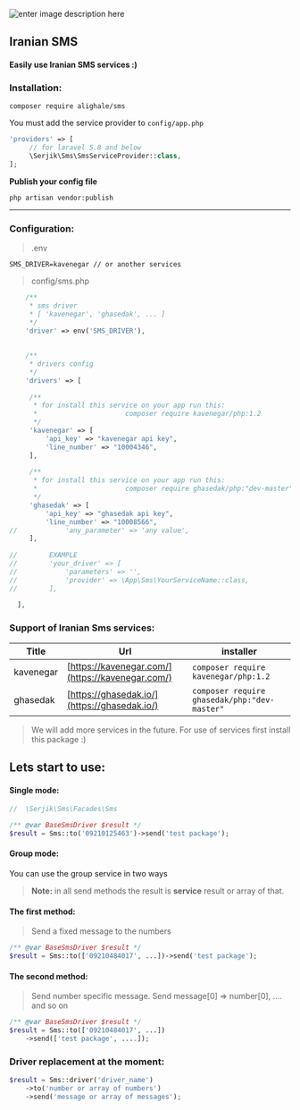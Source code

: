 ﻿![enter image description here](http://s7.picofile.com/file/8386817642/photo_2020_02_01_21_46_04.jpg)


## Iranian SMS

#### Easily use Iranian SMS services :)

### Installation:
```
composer require alighale/sms
```
You must add the service provider to `config/app.php`
```php
'providers' => [
	 // for laravel 5.8 and below
	 \Serjik\Sms\SmsServiceProvider::class,
];
```

**Publish your config file**

```
php artisan vendor:publish
```
<hr>

### Configuration:
> .env
```env
SMS_DRIVER=kavenegar // or another services
```

> config/sms.php
```php
    /**  
     * sms driver 
     * [ 'kavenegar', 'ghasedak', ... ] 
     */  
    'driver' => env('SMS_DRIVER'),  
  
  
    /**  
     * drivers config 
     */  
    'drivers' => [
      
     /**  
      * for install this service on your app run this: 
      *                      composer require kavenegar/php:1.2 
      */  
     'kavenegar' => [  
         'api_key' => "kavenegar api key",  
         'line_number' => "10004346",  
     ],
       
     /**  
      * for install this service on your app run this: 
      *                      composer require ghasedak/php:"dev-master" 
      */  
     'ghasedak' => [  
         'api_key' => "ghasedak api key",  
         'line_number' => "10008566",  
//            'any_parameter' => 'any value',  
     ],  
  
//        EXAMPLE  
//        'your_driver' => [  
//            'parameters' => '',  
//            'provider' => \App\Sms\YourServiceName::class,  
//        ],  
  
  ],
```
### Support of Iranian Sms services:
| Title | Url                        | installer |
|-------|----------------------------|-----------|
| kavenegar | [https://kavenegar.com/](https://kavenegar.com/) | `composer require kavenegar/php:1.2` |
| ghasedak | [https://ghasedak.io/](https://ghasedak.io/) | `composer require ghasedak/php:"dev-master"`

> We will add more services in the future.
> For use of services first install this package :)


## Lets start to use:

#### Single mode:

```php
//	\Serjik\Sms\Facades\Sms

/** @var BaseSmsDriver $result */
$result = Sms::to('09210125463')->send('test package');
```

#### Group mode:

 You can use the group service in two ways
> **Note:** in all send methods the result is **service** result or array of that.
 
#### The first method:
> Send a fixed message to the numbers
```php
/** @var BaseSmsDriver $result */
$result = Sms::to(['09210484017', ...])->send('test package');
```

#### The second method:
> Send number specific message.
> Send message[0] => number[0], .... and so on
```php
/** @var BaseSmsDriver $result */
$result = Sms::to(['09210484017', ...])
	->send(['test package', ....]);
```


### Driver replacement at the moment:

```php
$result = Sms::driver('driver_name')
	->to('number or array of numbers')
	->send('message or array of messages');
```
